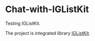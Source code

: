 # Chat-with-IGListKit
Testing IGListKit. <p>
The project is integrated library 
<a href="https://github.com/Instagram/IGListKit">IGListKit</a>. <p>

